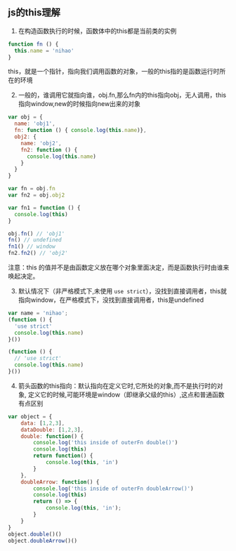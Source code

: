 ## js的this理解
1. 在构造函数执行的时候，函数体中的this都是当前类的实例

```js
function fn () {
  this.name = 'nihao'
}
```

this，就是一个指针，指向我们调用函数的对象，一般的this指的是函数运行时所在的环境

2. 一般的，谁调用它就指向谁，obj.fn,那么fn内的this指向obj，无人调用，this指向window,new的时候指向new出来的对象

```js
var obj = {
  name: 'obj1',
  fn: function () { console.log(this.name)},
  obj2: {
    name: 'obj2',
    fn2: function () {
      console.log(this.name)
    }
  }
}

var fn = obj.fn
var fn2 = obj.obj2

var fn1 = function () {
  console.log(this)
}

obj.fn() // 'obj1'
fn() // undefined
fn1() // window
fn2.fn2() // 'obj2'

```

注意：this 的值并不是由函数定义放在哪个对象里面决定，而是函数执行时由谁来唤起决定。

3. 默认情况下（非严格模式下,未使用 `use strict`），没找到直接调用者，this就指向window，在严格模式下，没找到直接调用者，this是undefined

```js
var name = 'nihao';
(function () {
  'use strict'
  console.log(this.name)
}())

(function () {
  // 'use strict'
  console.log(this.name)
}())

```

4. 箭头函数的this指向：默认指向在定义它时,它所处的对象,而不是执行时的对象, 定义它的时候,可能环境是window（即继承父级的this）,这点和普通函数有点区别

```js
var object = {
    data: [1,2,3],
    dataDouble: [1,2,3],
    double: function() {
        console.log('this inside of outerFn double()')
        console.log(this)
        return function() {
            console.log(this, 'in')
        }
    },
    doubleArrow: function() {
        console.log('this inside of outerFn doubleArrow()')
        console.log(this)
        return () => {
            console.log(this, 'in');
        }
    }
}
object.double()()
object.doubleArrow()()

```
